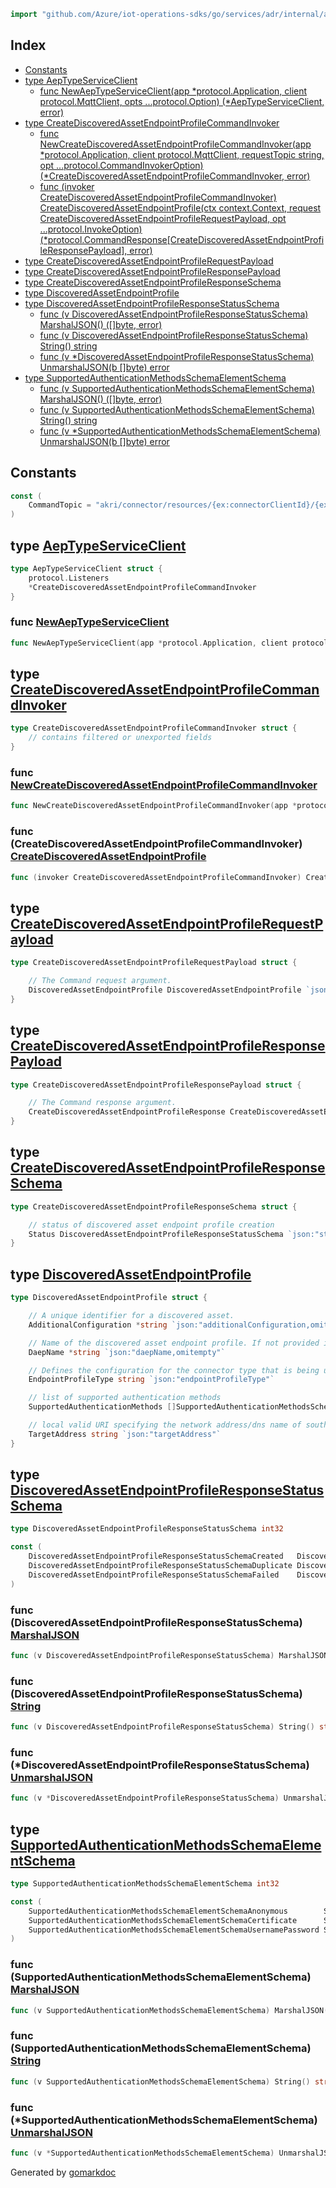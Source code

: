 <!-- Code generated by gomarkdoc. DO NOT EDIT -->

```go
import "github.com/Azure/iot-operations-sdks/go/services/adr/internal/aeptypeservice"
```

## Index

- [Constants](<#constants>)
- [type AepTypeServiceClient](<#AepTypeServiceClient>)
  - [func NewAepTypeServiceClient\(app \*protocol.Application, client protocol.MqttClient, opts ...protocol.Option\) \(\*AepTypeServiceClient, error\)](<#NewAepTypeServiceClient>)
- [type CreateDiscoveredAssetEndpointProfileCommandInvoker](<#CreateDiscoveredAssetEndpointProfileCommandInvoker>)
  - [func NewCreateDiscoveredAssetEndpointProfileCommandInvoker\(app \*protocol.Application, client protocol.MqttClient, requestTopic string, opt ...protocol.CommandInvokerOption\) \(\*CreateDiscoveredAssetEndpointProfileCommandInvoker, error\)](<#NewCreateDiscoveredAssetEndpointProfileCommandInvoker>)
  - [func \(invoker CreateDiscoveredAssetEndpointProfileCommandInvoker\) CreateDiscoveredAssetEndpointProfile\(ctx context.Context, request CreateDiscoveredAssetEndpointProfileRequestPayload, opt ...protocol.InvokeOption\) \(\*protocol.CommandResponse\[CreateDiscoveredAssetEndpointProfileResponsePayload\], error\)](<#CreateDiscoveredAssetEndpointProfileCommandInvoker.CreateDiscoveredAssetEndpointProfile>)
- [type CreateDiscoveredAssetEndpointProfileRequestPayload](<#CreateDiscoveredAssetEndpointProfileRequestPayload>)
- [type CreateDiscoveredAssetEndpointProfileResponsePayload](<#CreateDiscoveredAssetEndpointProfileResponsePayload>)
- [type CreateDiscoveredAssetEndpointProfileResponseSchema](<#CreateDiscoveredAssetEndpointProfileResponseSchema>)
- [type DiscoveredAssetEndpointProfile](<#DiscoveredAssetEndpointProfile>)
- [type DiscoveredAssetEndpointProfileResponseStatusSchema](<#DiscoveredAssetEndpointProfileResponseStatusSchema>)
  - [func \(v DiscoveredAssetEndpointProfileResponseStatusSchema\) MarshalJSON\(\) \(\[\]byte, error\)](<#DiscoveredAssetEndpointProfileResponseStatusSchema.MarshalJSON>)
  - [func \(v DiscoveredAssetEndpointProfileResponseStatusSchema\) String\(\) string](<#DiscoveredAssetEndpointProfileResponseStatusSchema.String>)
  - [func \(v \*DiscoveredAssetEndpointProfileResponseStatusSchema\) UnmarshalJSON\(b \[\]byte\) error](<#DiscoveredAssetEndpointProfileResponseStatusSchema.UnmarshalJSON>)
- [type SupportedAuthenticationMethodsSchemaElementSchema](<#SupportedAuthenticationMethodsSchemaElementSchema>)
  - [func \(v SupportedAuthenticationMethodsSchemaElementSchema\) MarshalJSON\(\) \(\[\]byte, error\)](<#SupportedAuthenticationMethodsSchemaElementSchema.MarshalJSON>)
  - [func \(v SupportedAuthenticationMethodsSchemaElementSchema\) String\(\) string](<#SupportedAuthenticationMethodsSchemaElementSchema.String>)
  - [func \(v \*SupportedAuthenticationMethodsSchemaElementSchema\) UnmarshalJSON\(b \[\]byte\) error](<#SupportedAuthenticationMethodsSchemaElementSchema.UnmarshalJSON>)


## Constants

<a name="CommandTopic"></a>

```go
const (
    CommandTopic = "akri/connector/resources/{ex:connectorClientId}/{ex:aepType}/{commandName}"
)
```

<a name="AepTypeServiceClient"></a>
## type [AepTypeServiceClient](<https://github.com/Azure/iot-operations-sdks/blob/main/go/services/adr/internal/aeptypeservice/wrapper.go#L8-L11>)



```go
type AepTypeServiceClient struct {
    protocol.Listeners
    *CreateDiscoveredAssetEndpointProfileCommandInvoker
}
```

<a name="NewAepTypeServiceClient"></a>
### func [NewAepTypeServiceClient](<https://github.com/Azure/iot-operations-sdks/blob/main/go/services/adr/internal/aeptypeservice/wrapper.go#L17-L21>)

```go
func NewAepTypeServiceClient(app *protocol.Application, client protocol.MqttClient, opts ...protocol.Option) (*AepTypeServiceClient, error)
```



<a name="CreateDiscoveredAssetEndpointProfileCommandInvoker"></a>
## type [CreateDiscoveredAssetEndpointProfileCommandInvoker](<https://github.com/Azure/iot-operations-sdks/blob/main/go/services/adr/internal/aeptypeservice/create_discovered_asset_endpoint_profile_command_invoker.go#L10-L12>)



```go
type CreateDiscoveredAssetEndpointProfileCommandInvoker struct {
    // contains filtered or unexported fields
}
```

<a name="NewCreateDiscoveredAssetEndpointProfileCommandInvoker"></a>
### func [NewCreateDiscoveredAssetEndpointProfileCommandInvoker](<https://github.com/Azure/iot-operations-sdks/blob/main/go/services/adr/internal/aeptypeservice/create_discovered_asset_endpoint_profile_command_invoker.go#L14-L19>)

```go
func NewCreateDiscoveredAssetEndpointProfileCommandInvoker(app *protocol.Application, client protocol.MqttClient, requestTopic string, opt ...protocol.CommandInvokerOption) (*CreateDiscoveredAssetEndpointProfileCommandInvoker, error)
```



<a name="CreateDiscoveredAssetEndpointProfileCommandInvoker.CreateDiscoveredAssetEndpointProfile"></a>
### func \(CreateDiscoveredAssetEndpointProfileCommandInvoker\) [CreateDiscoveredAssetEndpointProfile](<https://github.com/Azure/iot-operations-sdks/blob/main/go/services/adr/internal/aeptypeservice/create_discovered_asset_endpoint_profile_command_invoker.go#L43-L47>)

```go
func (invoker CreateDiscoveredAssetEndpointProfileCommandInvoker) CreateDiscoveredAssetEndpointProfile(ctx context.Context, request CreateDiscoveredAssetEndpointProfileRequestPayload, opt ...protocol.InvokeOption) (*protocol.CommandResponse[CreateDiscoveredAssetEndpointProfileResponsePayload], error)
```



<a name="CreateDiscoveredAssetEndpointProfileRequestPayload"></a>
## type [CreateDiscoveredAssetEndpointProfileRequestPayload](<https://github.com/Azure/iot-operations-sdks/blob/main/go/services/adr/internal/aeptypeservice/create_discovered_asset_endpoint_profile_request_payload.go#L4-L8>)



```go
type CreateDiscoveredAssetEndpointProfileRequestPayload struct {

    // The Command request argument.
    DiscoveredAssetEndpointProfile DiscoveredAssetEndpointProfile `json:"discoveredAssetEndpointProfile"`
}
```

<a name="CreateDiscoveredAssetEndpointProfileResponsePayload"></a>
## type [CreateDiscoveredAssetEndpointProfileResponsePayload](<https://github.com/Azure/iot-operations-sdks/blob/main/go/services/adr/internal/aeptypeservice/create_discovered_asset_endpoint_profile_response_payload.go#L4-L8>)



```go
type CreateDiscoveredAssetEndpointProfileResponsePayload struct {

    // The Command response argument.
    CreateDiscoveredAssetEndpointProfileResponse CreateDiscoveredAssetEndpointProfileResponseSchema `json:"createDiscoveredAssetEndpointProfileResponse"`
}
```

<a name="CreateDiscoveredAssetEndpointProfileResponseSchema"></a>
## type [CreateDiscoveredAssetEndpointProfileResponseSchema](<https://github.com/Azure/iot-operations-sdks/blob/main/go/services/adr/internal/aeptypeservice/create_discovered_asset_endpoint_profile_response_schema.go#L4-L8>)



```go
type CreateDiscoveredAssetEndpointProfileResponseSchema struct {

    // status of discovered asset endpoint profile creation
    Status DiscoveredAssetEndpointProfileResponseStatusSchema `json:"status"`
}
```

<a name="DiscoveredAssetEndpointProfile"></a>
## type [DiscoveredAssetEndpointProfile](<https://github.com/Azure/iot-operations-sdks/blob/main/go/services/adr/internal/aeptypeservice/discovered_asset_endpoint_profile.go#L4-L20>)



```go
type DiscoveredAssetEndpointProfile struct {

    // A unique identifier for a discovered asset.
    AdditionalConfiguration *string `json:"additionalConfiguration,omitempty"`

    // Name of the discovered asset endpoint profile. If not provided it will get generated by Akri.
    DaepName *string `json:"daepName,omitempty"`

    // Defines the configuration for the connector type that is being used with the endpoint profile.
    EndpointProfileType string `json:"endpointProfileType"`

    // list of supported authentication methods
    SupportedAuthenticationMethods []SupportedAuthenticationMethodsSchemaElementSchema `json:"supportedAuthenticationMethods,omitempty"`

    // local valid URI specifying the network address/dns name of southbound service.
    TargetAddress string `json:"targetAddress"`
}
```

<a name="DiscoveredAssetEndpointProfileResponseStatusSchema"></a>
## type [DiscoveredAssetEndpointProfileResponseStatusSchema](<https://github.com/Azure/iot-operations-sdks/blob/main/go/services/adr/internal/aeptypeservice/discovered_asset_endpoint_profile_response_status_schema.go#L9>)



```go
type DiscoveredAssetEndpointProfileResponseStatusSchema int32
```

<a name="DiscoveredAssetEndpointProfileResponseStatusSchemaCreated"></a>

```go
const (
    DiscoveredAssetEndpointProfileResponseStatusSchemaCreated   DiscoveredAssetEndpointProfileResponseStatusSchema = iota
    DiscoveredAssetEndpointProfileResponseStatusSchemaDuplicate DiscoveredAssetEndpointProfileResponseStatusSchema = iota
    DiscoveredAssetEndpointProfileResponseStatusSchemaFailed    DiscoveredAssetEndpointProfileResponseStatusSchema = iota
)
```

<a name="DiscoveredAssetEndpointProfileResponseStatusSchema.MarshalJSON"></a>
### func \(DiscoveredAssetEndpointProfileResponseStatusSchema\) [MarshalJSON](<https://github.com/Azure/iot-operations-sdks/blob/main/go/services/adr/internal/aeptypeservice/discovered_asset_endpoint_profile_response_status_schema.go#L30>)

```go
func (v DiscoveredAssetEndpointProfileResponseStatusSchema) MarshalJSON() ([]byte, error)
```



<a name="DiscoveredAssetEndpointProfileResponseStatusSchema.String"></a>
### func \(DiscoveredAssetEndpointProfileResponseStatusSchema\) [String](<https://github.com/Azure/iot-operations-sdks/blob/main/go/services/adr/internal/aeptypeservice/discovered_asset_endpoint_profile_response_status_schema.go#L17>)

```go
func (v DiscoveredAssetEndpointProfileResponseStatusSchema) String() string
```



<a name="DiscoveredAssetEndpointProfileResponseStatusSchema.UnmarshalJSON"></a>
### func \(\*DiscoveredAssetEndpointProfileResponseStatusSchema\) [UnmarshalJSON](<https://github.com/Azure/iot-operations-sdks/blob/main/go/services/adr/internal/aeptypeservice/discovered_asset_endpoint_profile_response_status_schema.go#L46>)

```go
func (v *DiscoveredAssetEndpointProfileResponseStatusSchema) UnmarshalJSON(b []byte) error
```



<a name="SupportedAuthenticationMethodsSchemaElementSchema"></a>
## type [SupportedAuthenticationMethodsSchemaElementSchema](<https://github.com/Azure/iot-operations-sdks/blob/main/go/services/adr/internal/aeptypeservice/supported_authentication_methods_schema_element_schema.go#L9>)



```go
type SupportedAuthenticationMethodsSchemaElementSchema int32
```

<a name="SupportedAuthenticationMethodsSchemaElementSchemaAnonymous"></a>

```go
const (
    SupportedAuthenticationMethodsSchemaElementSchemaAnonymous        SupportedAuthenticationMethodsSchemaElementSchema = iota
    SupportedAuthenticationMethodsSchemaElementSchemaCertificate      SupportedAuthenticationMethodsSchemaElementSchema = iota
    SupportedAuthenticationMethodsSchemaElementSchemaUsernamePassword SupportedAuthenticationMethodsSchemaElementSchema = iota
)
```

<a name="SupportedAuthenticationMethodsSchemaElementSchema.MarshalJSON"></a>
### func \(SupportedAuthenticationMethodsSchemaElementSchema\) [MarshalJSON](<https://github.com/Azure/iot-operations-sdks/blob/main/go/services/adr/internal/aeptypeservice/supported_authentication_methods_schema_element_schema.go#L30>)

```go
func (v SupportedAuthenticationMethodsSchemaElementSchema) MarshalJSON() ([]byte, error)
```



<a name="SupportedAuthenticationMethodsSchemaElementSchema.String"></a>
### func \(SupportedAuthenticationMethodsSchemaElementSchema\) [String](<https://github.com/Azure/iot-operations-sdks/blob/main/go/services/adr/internal/aeptypeservice/supported_authentication_methods_schema_element_schema.go#L17>)

```go
func (v SupportedAuthenticationMethodsSchemaElementSchema) String() string
```



<a name="SupportedAuthenticationMethodsSchemaElementSchema.UnmarshalJSON"></a>
### func \(\*SupportedAuthenticationMethodsSchemaElementSchema\) [UnmarshalJSON](<https://github.com/Azure/iot-operations-sdks/blob/main/go/services/adr/internal/aeptypeservice/supported_authentication_methods_schema_element_schema.go#L46>)

```go
func (v *SupportedAuthenticationMethodsSchemaElementSchema) UnmarshalJSON(b []byte) error
```



Generated by [gomarkdoc](<https://github.com/princjef/gomarkdoc>)

